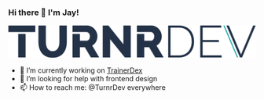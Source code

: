 ### Hi there 👋 I'm Jay!
![Logo](https://raw.githubusercontent.com/TurnrDev/TurnrDev/master/Logo/SVG/TurnrDev_Logo_Dark%20Blue%20%26%20Teal.svg)

- 🔭 I’m currently working on [TrainerDex](https://www.github.com/TrainerDex)
- 🤔 I’m looking for help with frontend design
- 📫 How to reach me: @TurnrDev everywhere
